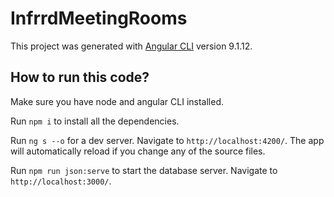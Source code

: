 # InfrrdMeetingRooms

This project was generated with [Angular CLI](https://github.com/angular/angular-cli) version 9.1.12.

## How to run this code?

Make sure you have node and angular CLI installed.

Run `npm i` to install all the dependencies.

Run `ng s --o` for a dev server. Navigate to `http://localhost:4200/`. The app will automatically reload if you change any of the source files. <br>

Run `npm run json:serve` to start the database server. Navigate to `http://localhost:3000/`.

